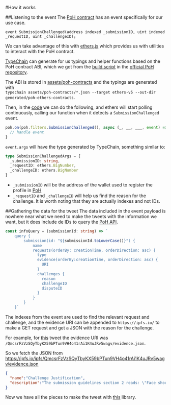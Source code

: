 #How it works

##Listening to the event
The [PoH contract](https://github.com/Proof-Of-Humanity/Proof-Of-Humanity/blob/master/contracts/ProofOfHumanity.sol#L199)
has an event specifically for our use case.  

```Solidity
event SubmissionChallenged(address indexed _submissionID, uint indexed _requestID, uint _challengeID);
```

We can take advantage of this with [ethers.js](https://github.com/ethers-io/ethers.js "ethers.js' GitHub") 
which provides us with utilities to interact with the PoH contract.

[TypeChain](https://github.com/ethereum-ts/TypeChain) 
can generate for us typings and helper functions based on the PoH contract ABI, 
which we got from the [build script](https://github.com/Proof-Of-Humanity/Proof-Of-Humanity/blob/master/package.json#L19 "PoH build script") 
in the [official PoH repository](https://github.com/Proof-Of-Humanity/Proof-Of-Humanity).

The ABI is stored in [assets/poh-contracts](assets/poh-contracts "ABI source folder") and the typings are generated with   
`typechain assets/poh-contracts/*.json --target ethers-v5 --out-dir generated/poh-ethers-contracts`.

Then, in the [code](https://github.com/tomasellis/poh-challenge-bot/blob/main/src/start.ts#L21)
we can do the following, and ethers will start polling continuously, 
calling our function when it detects a `SubmissionChallenged` event.

```typescript
poh.on(poh.filters.SubmissionChallenged(), async (_, __, ___, event) => {
  // handle event
}
```
`event.args` will have the type generated by TypeChain, something similar to:

```typescript
type SubmissionChallengedArgs = {
  _submissionID: string, 
  _requestID: ethers.BigNumber, 
  _challengeID: ethers.BigNumber
}
```
- `_submissionID` will be the address of the wallet used to register the profile in [PoH](https://www.proofofhumanity.id "Proof of Humanity website")
- `_requestID` and `_challengeID` will help us find the reason for the challenge. It is worth noting that they are actually indexes and not IDs.

##Gathering the data for the tweet
The data included in the event payload is nowhere near what we need to make the tweets with the information we want,
but it does include de IDs to query the [PoH API](https://thegraph.com/explorer/subgraph/kleros/proof-of-humanity-mainnet "Proof of Humanity GraphQL playground").

```typescript
const infoQuery = (submissionId: string) => `
    query {
        submission(id: "${submissionId.toLowerCase()}") {
            name
            requests(orderBy: creationTime, orderDirection: asc) {
              type
              evidence(orderBy:creationTime, orderDirection: asc) {
                URI
              }
              challenges {
                reason
                challengeID
                disputeID
              }
            }
        }
    }`
```
The indexes from the event are used to find the relevant request and challenge, and the evidence URI can be appended to
`https://ipfs.io/` to make a GET request and get a JSON with the reason for the challenge.

For example, for [this](https://twitter.com/poh_dispute_bot/status/1396374507204628485 "Example tweet")
tweet the evidence URI was `/QmcsrFzVzSQyTbyKX59bPTun9VH4o41rAi1K4uJRv5wagv/evidence.json`.

So we fetch the JSON from https://ipfs.io/ipfs/QmcsrFzVzSQyTbyKX59bPTun9VH4o41rAi1K4uJRv5wagv/evidence.json

```json
{
  "name":"Challenge Justification",
  "description":"The submission guidelines section 2 reads: \"Face should not be covered under heavy make-up, large piercings or masks hindering the visibility of facial features\"\nand also that \n\"It cannot include special items worn only on special occasions that can, voluntarily or involuntarily, distract humans or algorithms from being able to detect identical faces.\"\nSection 4 reads: \"Lighting conditions and recording device quality should be sufficient to discern facial features and characters composing the Ethereum address displayed.\"\n\nSubmitter has what it looks like a bandage covering part of her nose both in photo and video, this clearly hinders the visibility of facial features which violates section 2.\nBoth picture and video are of poor quality, picture is grained and pixelated and the video lightning conditions are quite dark, such that the submitter has almost half of her face obscured by shadow which clearly violates section 4.\nSuch poor quality entries should not be accepted into the registry."
}
```

Now we have all the pieces to make the tweet with [this](`https://github.com/FeedHive/twitter-api-client`)
library.